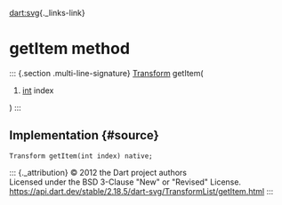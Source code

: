 [dart:svg](../../dart-svg/dart-svg-library){._links-link}

getItem method
==============

::: {.section .multi-line-signature}
[Transform](../transform-class) getItem(

1.  [int](../../dart-core/int-class) index

)
:::

Implementation {#source}
--------------

``` {.language-dart data-language="dart"}
Transform getItem(int index) native;
```

::: {._attribution}
© 2012 the Dart project authors\
Licensed under the BSD 3-Clause \"New\" or \"Revised\" License.\
<https://api.dart.dev/stable/2.18.5/dart-svg/TransformList/getItem.html>
:::
